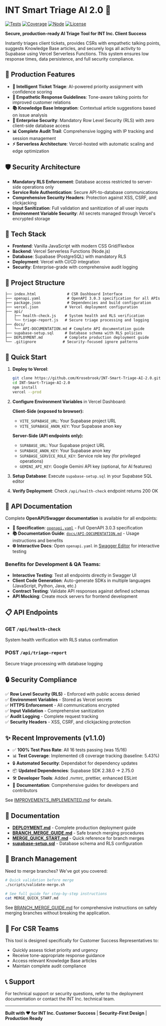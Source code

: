 # INT Smart Triage AI 2.0 🎯

[![Tests](https://img.shields.io/badge/tests-16%2F16%20passing-brightgreen)]()
[![Coverage](https://img.shields.io/badge/coverage-5.43%25-yellow)]()
[![Node](https://img.shields.io/badge/node-18.20.0%2B-brightgreen)]()
[![License](https://img.shields.io/badge/license-MIT-blue)]()

**Secure, production-ready AI Triage Tool for INT Inc. Client Success**

Instantly triages client tickets, provides CSRs with empathetic talking points, suggests Knowledge Base articles, and securely logs all activity to Supabase using Vercel Serverless Functions. This system ensures low response times, data persistence, and full security compliance.

## 🚀 Production Features

- **🎯 Intelligent Ticket Triage**: AI-powered priority assignment with confidence scoring
- **💬 Empathetic Response Guidelines**: Tone-aware talking points for improved customer relations
- **📚 Knowledge Base Integration**: Contextual article suggestions based on issue analysis
- **🔐 Enterprise Security**: Mandatory Row Level Security (RLS) with zero client-side database access
- **📊 Complete Audit Trail**: Comprehensive logging with IP tracking and session management
- **⚡ Serverless Architecture**: Vercel-hosted with automatic scaling and edge optimization

## 🛡️ Security Architecture

- **Mandatory RLS Enforcement**: Database access restricted to server-side operations only
- **Service Role Authentication**: Secure API-to-database communications
- **Comprehensive Security Headers**: Protection against XSS, CSRF, and clickjacking
- **Input Sanitization**: Full validation and sanitization of all user inputs
- **Environment Variable Security**: All secrets managed through Vercel's encrypted storage

## 🔧 Tech Stack

- **Frontend**: Vanilla JavaScript with modern CSS Grid/Flexbox
- **Backend**: Vercel Serverless Functions (Node.js)
- **Database**: Supabase (PostgreSQL) with mandatory RLS
- **Deployment**: Vercel with CI/CD integration
- **Security**: Enterprise-grade with comprehensive audit logging

## 📁 Project Structure

```
├── index.html              # CSR Dashboard Interface
├── openapi.yaml            # OpenAPI 3.0.3 specification for all APIs
├── package.json            # Dependencies and build configuration
├── vercel.json            # Vercel deployment configuration
├── api/
│   ├── health-check.js    # System health and RLS verification
│   └── triage-report.js   # Secure triage processing and logging
├── docs/
│   └── API-DOCUMENTATION.md # Complete API documentation guide
├── supabase-setup.sql     # Database schema with RLS policies
├── DEPLOYMENT.md          # Complete production deployment guide
└── .gitignore            # Security-focused ignore patterns
```

## 🚀 Quick Start

1. **Deploy to Vercel**:
   ```bash
   git clone https://github.com/Krosebrook/INT-Smart-Triage-AI-2.0.git
   cd INT-Smart-Triage-AI-2.0
   npm install
   vercel --prod
   ```

2. **Configure Environment Variables** in Vercel Dashboard:
   
   **Client-Side (exposed to browser):**
   - `VITE_SUPABASE_URL`: Your Supabase project URL
   - `VITE_SUPABASE_ANON_KEY`: Your Supabase anon key
   
   **Server-Side (API endpoints only):**
   - `SUPABASE_URL`: Your Supabase project URL
   - `SUPABASE_ANON_KEY`: Your Supabase anon key
   - `SUPABASE_SERVICE_ROLE_KEY`: Service role key (for privileged operations)
   - `GEMINI_API_KEY`: Google Gemini API key (optional, for AI features)

3. **Setup Database**: Execute `supabase-setup.sql` in your Supabase SQL editor

4. **Verify Deployment**: Check `/api/health-check` endpoint returns 200 OK

## 📖 API Documentation

Complete **OpenAPI/Swagger documentation** is available for all endpoints:

- **📄 Specification**: [`openapi.yaml`](./openapi.yaml) - Full OpenAPI 3.0.3 specification
- **📚 Documentation Guide**: [`docs/API-DOCUMENTATION.md`](./docs/API-DOCUMENTATION.md) - Usage instructions and benefits
- **🌐 Interactive Docs**: Open `openapi.yaml` in [Swagger Editor](https://editor.swagger.io/) for interactive testing

### Benefits for Development & QA Teams:
- **Interactive Testing**: Test all endpoints directly in Swagger UI
- **Client Code Generation**: Auto-generate SDKs in multiple languages (JavaScript, Python, Java, etc.)
- **Contract Testing**: Validate API responses against defined schemas
- **API Mocking**: Create mock servers for frontend development

## 📋 API Endpoints

### GET `/api/health-check`
System health verification with RLS status confirmation

### POST `/api/triage-report`
Secure triage processing with database logging

## 🔒 Security Compliance

✅ **Row Level Security (RLS)** - Enforced with public access denied  
✅ **Environment Variables** - Stored as Vercel secrets  
✅ **HTTPS Enforcement** - All communications encrypted  
✅ **Input Validation** - Comprehensive sanitization  
✅ **Audit Logging** - Complete request tracking  
✅ **Security Headers** - XSS, CSRF, and clickjacking protection  

## ✨ Recent Improvements (v1.1.0)

- ✅ **100% Test Pass Rate**: All 16 tests passing (was 15/16)
- 📊 **Test Coverage**: Implemented c8 coverage tracking (baseline: 5.43%)
- 🔒 **Automated Security**: Dependabot for dependency updates
- 📦 **Updated Dependencies**: Supabase SDK 2.38.0 → 2.75.0
- 🛠️ **Developer Tools**: Added .nvmrc, prettier, enhanced ESLint
- 📝 **Documentation**: Comprehensive guides for developers and contributors

See [IMPROVEMENTS_IMPLEMENTED.md](./IMPROVEMENTS_IMPLEMENTED.md) for details.

## 📖 Documentation

- **[DEPLOYMENT.md](./DEPLOYMENT.md)** - Complete production deployment guide
- **[BRANCH_MERGE_GUIDE.md](./BRANCH_MERGE_GUIDE.md)** - Safe branch merging procedures
- **[MERGE_QUICK_START.md](./MERGE_QUICK_START.md)** - Quick reference for branch merges
- **[supabase-setup.sql](./supabase-setup.sql)** - Database schema and RLS configuration

## 🔀 Branch Management

Need to merge branches? We've got you covered:

```bash
# Quick validation before merge
./scripts/validate-merge.sh

# See full guide for step-by-step instructions
cat MERGE_QUICK_START.md
```

See [BRANCH_MERGE_GUIDE.md](./BRANCH_MERGE_GUIDE.md) for comprehensive instructions on safely merging branches without breaking the application.

## 🎯 For CSR Teams

This tool is designed specifically for Customer Success Representatives to:
- Quickly assess ticket priority and urgency
- Receive tone-appropriate response guidance
- Access relevant Knowledge Base articles
- Maintain complete audit compliance

## 📞 Support

For technical support or security questions, refer to the deployment documentation or contact the INT Inc. technical team.

---

**Built with ❤️ for INT Inc. Customer Success** | **Security-First Design** | **Production Ready**
